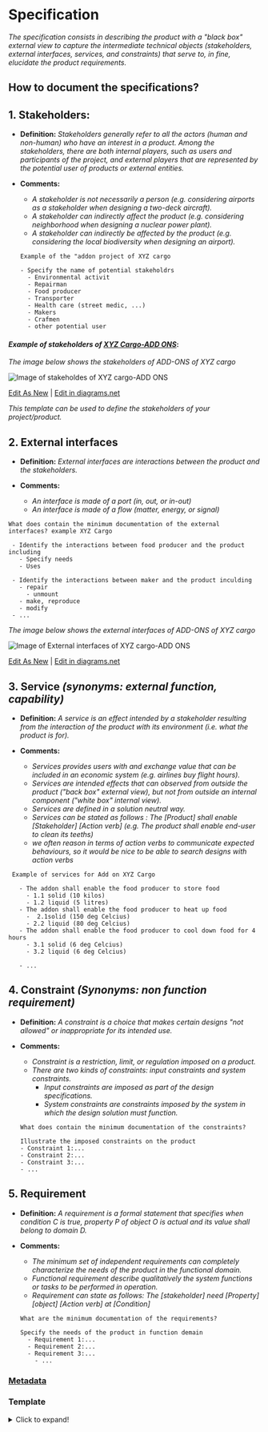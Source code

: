 # **Specification**

*The specification consists in describing the product with a "black box" external view to capture the intermediate technical objects (stakeholders, external interfaces, services, and constraints) that serve to, *in fine*, elucidate the product requirements.*

## **How to document the specifications?** 

## **1. Stakeholders:**

- **Definition:** *Stakeholders generally refer to all the actors (human and non-human) who have an interest in a product. Among the stakeholders, there are both internal players, such as users and participants of the project, and external players that are represented by the potential user of products or external entities.*

- **Comments:**

  - *A stakeholder is not necessarily a person (e.g. considering airports as a stakeholder when designing a two-deck aircraft).*
  - *A stakeholder can indirectly affect the product (e.g. considering neighborhood when designing a nuclear power plant).*
  - *A stakeholder can indirectly be affected by the product (e.g. considering the local biodiversity when designing an airport).*

  ```
  Example of the "addon project of XYZ cargo
  
  - Specify the name of potential stakeholdrs 
    - Environmental activit
    - Repairman
    - Food producer
    - Transporter
    - Health care (street medic, ...)
    - Makers
    - Crafmen
    - other potential user
  ```
#### *Example of stakeholders of [XYZ Cargo-ADD ONS](https://projects.opennext.eu/@xyz-cargo-add-ons/xyz-cargo-add-ons)*:
*The image below shows the stakeholders of  ADD-ONS of XYZ cargo*

![Image of stakeholdes of XYZ cargo-ADD ONS](https://github.com/OPEN-NEXT/wp2.3_Guideline-for-documentation-of-OSH-design-reuse/blob/main/Sources/Images/Stakeholders%20of%20XYZ%20cargo%20ADD-ONS.jpg)

<a href="https://app.diagrams.net/?libs=general#Hamerezoji1362%2Fdrawio-github%2Fmaster%2FStakeholders.drawio" target="_blank">Edit As New</a> | <a href="https://app.diagrams.net/#Hamerezoji1362%2Fdrawio-github%2Fmaster%2Fstakeholders.png">Edit in diagrams.net</a>

*This template can be used to define the stakeholders of your project/product.*

## **2. External interfaces**

- **Definition:**  *External interfaces are interactions between the product and the stakeholders.*

- **Comments:**
  - *An interface is made of a port (in, out, or in-out)*
  - *An interface is made of a flow (matter, energy, or signal)*
  
 ```
What does contain the minimum documentation of the external interfaces? example XYZ Cargo

  - Identify the interactions between food producer and the product including 
    - Specify needs
    - Uses
    
  - Identify the interactions between maker and the product inculding  
    - repair
      - unmount 
    - make, reproduce
    - modify
  - ...
  ```

*The image below shows the external interfaces of  ADD-ONS of XYZ cargo*

![Image of External interfaces of XYZ cargo-ADD ONS](https://github.com/OPEN-NEXT/wp2.3_Guideline-for-documentation-of-OSH-design-reuse/blob/main/Sources/Images/External%20interfaces%20of%20XYZ%20Cargo%20ADD-ONS.jpg)

<a href="https://app.diagrams.net/?libs=general#Hamerezoji1362%2Fdrawio-github%2Fmaster%2FExternal%20interfaces.drawio">Edit As New</a> | <a href="https://app.diagrams.net/#Hamerezoji1362%2Fdrawio-github%2Fmaster%2FExternal%20interfaces.png">Edit in diagrams.net</a>

## 3. Service *(synonyms: external function, capability)* 

- **Definition:** *A service is an effect intended by a stakeholder resulting from the interaction of the product with its environment (i.e. what the  product is for).*

- **Comments:**
  - *Services provides users with and exchange value that can be included in an economic system (e.g. airlines buy flight hours).*
  - *Services are intended effects that can observed from outside the product ("back box" external view), but not from outside an internal component ("white box" internal view).*
  - *Services are defined in a solution neutral way.*
  - *Services can be stated as follows : The [Product] shall enable [Stakeholder] [Action verb] (e.g. The product shall enable end-user to clean its teeths)*
  - *we often reason in terms of action verbs to communicate expected behaviours, so it would be nice to be able to search designs with action verbs*
  
 ```
  Example of services for Add on XYZ Cargo
  
    - The addon shall enable the food producer to store food
      - 1.1 solid (10 kilos)
      - 1.2 liquid (5 litres)
    - The addon shall enable the food producer to heat up food
      -  2.1solid (150 deg Celcius)
      - 2.2 liquid (80 deg Celcius)
    - The addon shall enable the food producer to cool down food for 4 hours
      - 3.1 solid (6 deg Celcius)
      - 3.2 liquid (6 deg Celcius)
      
    - ...
  ```
  
## 4. Constraint *(Synonyms: non function requirement)*

- **Definition:**  *A constraint is a choice that makes certain designs "not allowed" or inappropriate for its intended use.*

- **Comments:**

  - *Constraint is a restriction, limit, or regulation imposed on a product.*
  - *There are two kinds of constraints: input constraints and system constraints.* 
    - *Input constraints are imposed as part of the design specifications.*
    - *System constraints are constraints imposed by the system in which the design solution must function.*
    
 
   ```
  What does contain the minimum documentation of the constraints?
  
  Illustrate the imposed constraints on the product
   - Constraint 1:...
   - Constraint 2:...
   - Constraint 3:...
   - ...
  ```

## **5. Requirement**

- **Definition:** *A requirement is a formal statement that specifies when condition C is true, property P of object O is actual and its value shall belong  to domain D.*

- **Comments:**
  -  *The minimum set of independent requirements can completely characterize the needs of the product in the functional domain.*
  -  *Functional requirement describe qualitatively the system functions or tasks to be performed in operation.* 
  -  *Requirement can state as follows: The [stakeholder] need [Property] [object] [Action verb]  at [Condition]* 
  
  ```
  What are the minimum documentation of the requirements?
  
  Specify the needs of the product in function demain
    - Requirement 1:...
    - Requirement 2:...
    - Requirement 3:...
      - ...
  ```
### [Metadata](https://github.com/OPEN-NEXT/wp2.3_Guideline-for-documentation-of-OSH-design-reuse/blob/main/Metadata/2.%20Specification/README.md#metadata)

### Template
<details>
  <summary>Click to expand!</summary>
  
 ### Documentation of specification
  
  1. Stakeholders
     * Stakeholder name 1
     * ...
  
  2. External interfaces
     * Stakeholder name 1
       * Flow 1
       * ...
    
  3. Services
     * Services to stakeholder 1
       * Service 1.1
       * ...
  
  4. Constraints
     * Constraint 1
     * ...
       
  5. Requirements
     * Requirement 1
     * ...
  
</details>
